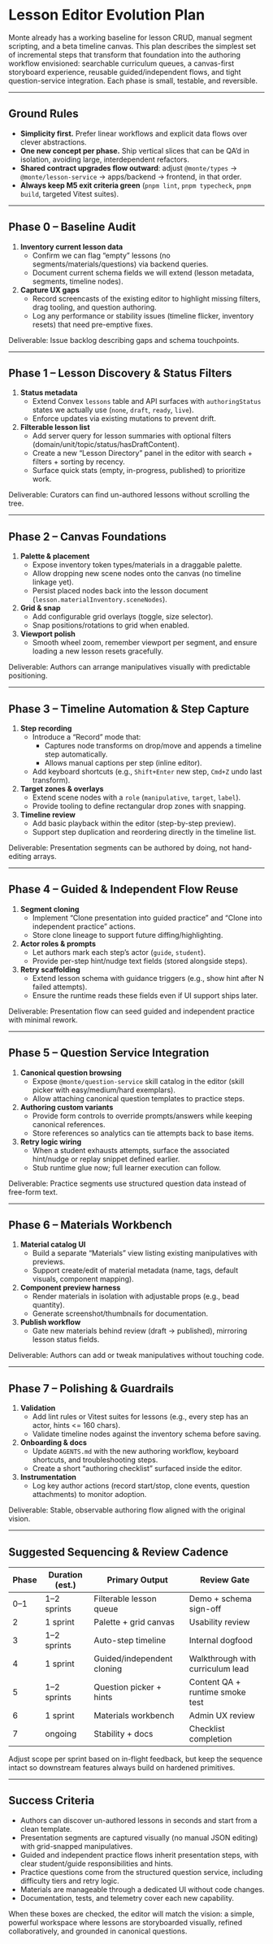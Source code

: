 # Lesson Editor Evolution Plan

Monte already has a working baseline for lesson CRUD, manual segment scripting, and a beta timeline canvas. This plan describes the simplest set of incremental steps that transform that foundation into the authoring workflow envisioned: searchable curriculum queues, a canvas-first storyboard experience, reusable guided/independent flows, and tight question-service integration. Each phase is small, testable, and reversible.

---

## Ground Rules
- **Simplicity first.** Prefer linear workflows and explicit data flows over clever abstractions.
- **One new concept per phase.** Ship vertical slices that can be QA’d in isolation, avoiding large, interdependent refactors.
- **Shared contract upgrades flow outward**: adjust `@monte/types` → `@monte/lesson-service` → apps/backend → frontend, in that order.
- **Always keep M5 exit criteria green** (`pnpm lint`, `pnpm typecheck`, `pnpm build`, targeted Vitest suites).

---

## Phase 0 – Baseline Audit
1. **Inventory current lesson data**  
   - Confirm we can flag “empty” lessons (no segments/materials/questions) via backend queries.  
   - Document current schema fields we will extend (lesson metadata, segments, timeline nodes).
2. **Capture UX gaps**  
   - Record screencasts of the existing editor to highlight missing filters, drag tooling, and question authoring.  
   - Log any performance or stability issues (timeline flicker, inventory resets) that need pre-emptive fixes.

Deliverable: Issue backlog describing gaps and schema touchpoints.

---

## Phase 1 – Lesson Discovery & Status Filters
1. **Status metadata**  
   - Extend Convex `lessons` table and API surfaces with `authoringStatus` states we actually use (`none`, `draft`, `ready`, `live`).  
   - Enforce updates via existing mutations to prevent drift.
2. **Filterable lesson list**  
   - Add server query for lesson summaries with optional filters (domain/unit/topic/status/hasDraftContent).  
   - Create a new “Lesson Directory” panel in the editor with search + filters + sorting by recency.  
   - Surface quick stats (empty, in-progress, published) to prioritize work.

Deliverable: Curators can find un-authored lessons without scrolling the tree.

---

## Phase 2 – Canvas Foundations
1. **Palette & placement**  
   - Expose inventory token types/materials in a draggable palette.  
   - Allow dropping new scene nodes onto the canvas (no timeline linkage yet).  
   - Persist placed nodes back into the lesson document (`lesson.materialInventory.sceneNodes`).
2. **Grid & snap**  
   - Add configurable grid overlays (toggle, size selector).  
   - Snap positions/rotations to grid when enabled.  
3. **Viewport polish**  
   - Smooth wheel zoom, remember viewport per segment, and ensure loading a new lesson resets gracefully.

Deliverable: Authors can arrange manipulatives visually with predictable positioning.

---

## Phase 3 – Timeline Automation & Step Capture
1. **Step recording**  
   - Introduce a “Record” mode that:
     - Captures node transforms on drop/move and appends a timeline step automatically.
     - Allows manual captions per step (inline editor).  
   - Add keyboard shortcuts (e.g., `Shift+Enter` new step, `Cmd+Z` undo last transform).
2. **Target zones & overlays**  
   - Extend scene nodes with a `role` (`manipulative`, `target`, `label`).  
   - Provide tooling to define rectangular drop zones with snapping.  
3. **Timeline review**  
   - Add basic playback within the editor (step-by-step preview).  
   - Support step duplication and reordering directly in the timeline list.

Deliverable: Presentation segments can be authored by doing, not hand-editing arrays.

---

## Phase 4 – Guided & Independent Flow Reuse
1. **Segment cloning**  
   - Implement “Clone presentation into guided practice” and “Clone into independent practice” actions.  
   - Store clone lineage to support future diffing/highlighting.
2. **Actor roles & prompts**  
   - Let authors mark each step’s actor (`guide`, `student`).  
   - Provide per-step hint/nudge text fields (stored alongside steps).
3. **Retry scaffolding**  
   - Extend lesson schema with guidance triggers (e.g., show hint after N failed attempts).  
   - Ensure the runtime reads these fields even if UI support ships later.

Deliverable: Presentation flow can seed guided and independent practice with minimal rework.

---

## Phase 5 – Question Service Integration
1. **Canonical question browsing**  
   - Expose `@monte/question-service` skill catalog in the editor (skill picker with easy/medium/hard exemplars).  
   - Allow attaching canonical question templates to practice steps.  
2. **Authoring custom variants**  
   - Provide form controls to override prompts/answers while keeping canonical references.  
   - Store references so analytics can tie attempts back to base items.
3. **Retry logic wiring**  
   - When a student exhausts attempts, surface the associated hint/nudge or replay snippet defined earlier.  
   - Stub runtime glue now; full learner execution can follow.

Deliverable: Practice segments use structured question data instead of free-form text.

---

## Phase 6 – Materials Workbench
1. **Material catalog UI**  
   - Build a separate “Materials” view listing existing manipulatives with previews.  
   - Support create/edit of material metadata (name, tags, default visuals, component mapping).
2. **Component preview harness**  
   - Render materials in isolation with adjustable props (e.g., bead quantity).  
   - Generate screenshot/thumbnails for documentation.
3. **Publish workflow**  
   - Gate new materials behind review (draft → published), mirroring lesson status fields.

Deliverable: Authors can add or tweak manipulatives without touching code.

---

## Phase 7 – Polishing & Guardrails
1. **Validation**  
   - Add lint rules or Vitest suites for lessons (e.g., every step has an actor, hints <= 160 chars).  
   - Validate timeline nodes against the inventory schema before saving.
2. **Onboarding & docs**  
   - Update `AGENTS.md` with the new authoring workflow, keyboard shortcuts, and troubleshooting steps.  
   - Create a short “authoring checklist” surfaced inside the editor.
3. **Instrumentation**  
   - Log key author actions (record start/stop, clone events, question attachments) to monitor adoption.

Deliverable: Stable, observable authoring flow aligned with the original vision.

---

## Suggested Sequencing & Review Cadence
| Phase | Duration (est.) | Primary Output | Review Gate |
| ----- | ---------------- | -------------- | ----------- |
| 0–1   | 1–2 sprints       | Filterable lesson queue | Demo + schema sign-off |
| 2     | 1 sprint          | Palette + grid canvas    | Usability review |
| 3     | 1–2 sprints       | Auto-step timeline       | Internal dogfood |
| 4     | 1 sprint          | Guided/independent cloning | Walkthrough with curriculum lead |
| 5     | 1–2 sprints       | Question picker + hints  | Content QA + runtime smoke test |
| 6     | 1 sprint          | Materials workbench      | Admin UX review |
| 7     | ongoing           | Stability + docs         | Checklist completion |

Adjust scope per sprint based on in-flight feedback, but keep the sequence intact so downstream features always build on hardened primitives.

---

## Success Criteria
- Authors can discover un-authored lessons in seconds and start from a clean template.
- Presentation segments are captured visually (no manual JSON editing) with grid-snapped manipulatives.
- Guided and independent practice flows inherit presentation steps, with clear student/guide responsibilities and hints.
- Practice questions come from the structured question service, including difficulty tiers and retry logic.
- Materials are manageable through a dedicated UI without code changes.
- Documentation, tests, and telemetry cover each new capability.

When these boxes are checked, the editor will match the vision: a simple, powerful workspace where lessons are storyboarded visually, refined collaboratively, and grounded in canonical questions.
